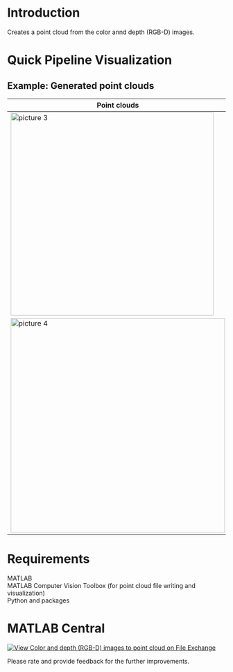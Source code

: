 # Introduction
Creates a point cloud from the color annd depth (RGB-D) images.

# Quick Pipeline Visualization
## Example: Generated point clouds
| Point clouds |
| ------------- |
|  <img width="468" alt="picture 3" src="https://user-images.githubusercontent.com/28588878/193507224-0f32c0a0-44ad-4df1-91d1-0ba0ecbf86d4.png"> |
|  <img width="494" alt="picture 4" src="https://user-images.githubusercontent.com/28588878/193507252-5f4a7589-05a2-413a-aded-30693527e7ce.png"> |

# Requirements
MATLAB </br>
MATLAB Computer Vision Toolbox (for point cloud file writing and visualization) </br>
Python and packages

# MATLAB Central
[![View Color and depth (RGB-D) images to point cloud on File Exchange](https://www.mathworks.com/matlabcentral/images/matlab-file-exchange.svg)](https://www.mathworks.com/matlabcentral/fileexchange/118490-color-and-depth-rgb-d-images-to-point-cloud)

Please rate and provide feedback for the further improvements.
